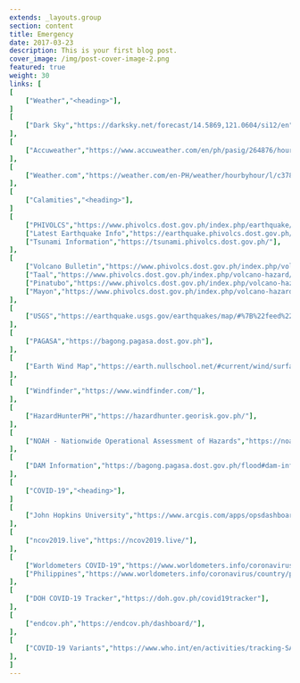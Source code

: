```yaml
---
extends: _layouts.group
section: content
title: Emergency
date: 2017-03-23
description: This is your first blog post.
cover_image: /img/post-cover-image-2.png
featured: true
weight: 30
links: [
[
    ["Weather","<heading>"],
]
[
    ["Dark Sky","https://darksky.net/forecast/14.5869,121.0604/si12/en"],
],
[
    ["Accuweather","https://www.accuweather.com/en/ph/pasig/264876/hourly-weather-forecast/264876"],
],
[
    ["Weather.com","https://weather.com/en-PH/weather/hourbyhour/l/c3784b13635e8dc4653bad5703d3c7590317cc43475d6bbbd94809d9e30ec8fe"],
],
[
    ["Calamities","<heading>"],
]
[
    ["PHIVOLCS","https://www.phivolcs.dost.gov.ph/index.php/earthquake/earthquake-information3"],
    ["Latest Earthquake Info","https://earthquake.phivolcs.dost.gov.ph/"],
    ["Tsunami Information","https://tsunami.phivolcs.dost.gov.ph/"],
],
[
    ["Volcano Bulletin","https://www.phivolcs.dost.gov.ph/index.php/volcano-hazard/volcano-bulletin2"],
    ["Taal","https://www.phivolcs.dost.gov.ph/index.php/volcano-hazard/volcano-bulletin2/taal-volcano"],
    ["Pinatubo","https://www.phivolcs.dost.gov.ph/index.php/volcano-hazard/volcano-bulletin2/pinatubo-volcano"],
    ["Mayon","https://www.phivolcs.dost.gov.ph/index.php/volcano-hazard/volcano-bulletin2/mayon-volcano"],
],
[
    ["USGS","https://earthquake.usgs.gov/earthquakes/map/#%7B%22feed%22%3A%2230day_sig%22%2C%22search%22%3Anull%2C%22listFormat%22%3A%22default%22%2C%22sort%22%3A%22newest%22%2C%22basemap%22%3A%22terrain%22%2C%22autoUpdate%22%3Atrue%2C%22restrictListToMap%22%3Afalse%2C%22timeZone%22%3A%22utc%22%2C%22mapposition%22%3A%5B%5B-78.49055166160312%2C74.8828125%5D%2C%5B78.42019327591201%2C325.1953125%5D%5D%2C%22overlays%22%3A%7B%22plates%22%3Atrue%7D%2C%22viewModes%22%3A%7B%22map%22%3Atrue%2C%22list%22%3Atrue%2C%22settings%22%3Afalse%2C%22help%22%3Afalse%7D%7D"],
],
[
    ["PAGASA","https://bagong.pagasa.dost.gov.ph"],
],
[
    ["Earth Wind Map","https://earth.nullschool.net/#current/wind/surface/level/orthographic=119.43,12.98,1301/loc=121.040,14.550"],
],
[
    ["Windfinder","https://www.windfinder.com/"],
],
[
    ["HazardHunterPH","https://hazardhunter.georisk.gov.ph/"],
],
[
    ["NOAH - Nationwide Operational Assessment of Hazards","https://noah.up.edu.ph/"],
],
[
    ["DAM Information","https://bagong.pagasa.dost.gov.ph/flood#dam-information"],
],
[
    ["COVID-19","<heading>"],
]
[
    ["John Hopkins University","https://www.arcgis.com/apps/opsdashboard/index.html#/bda7594740fd40299423467b48e9ecf6"],
],
[
    ["ncov2019.live","https://ncov2019.live/"],
],
[
    ["Worldometers COVID-19","https://www.worldometers.info/coronavirus/"],
    ["Philippines","https://www.worldometers.info/coronavirus/country/philippines/"],
],
[
    ["DOH COVID-19 Tracker","https://doh.gov.ph/covid19tracker"],
],
[
    ["endcov.ph","https://endcov.ph/dashboard/"],
],
[
    ["COVID-19 Variants","https://www.who.int/en/activities/tracking-SARS-CoV-2-variants/"],
],
]
---
```

